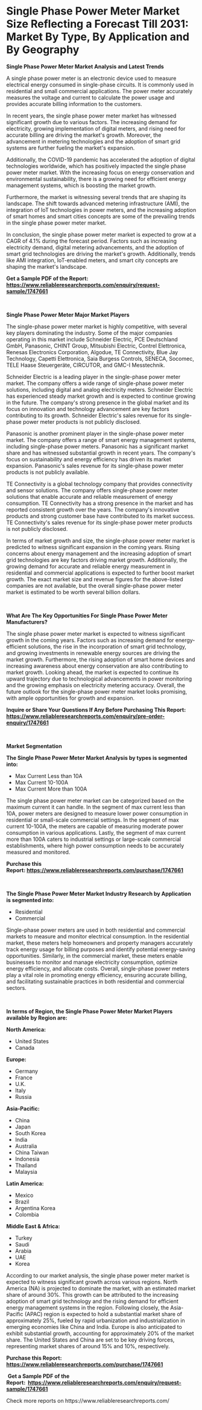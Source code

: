 <p><h1>Single Phase Power Meter Market Size Reflecting a Forecast Till 2031: Market By Type, By Application and By Geography</h1></p><p><strong>Single Phase Power Meter Market Analysis and Latest Trends</strong></p>
<p><p>A single phase power meter is an electronic device used to measure electrical energy consumed in single-phase circuits. It is commonly used in residential and small commercial applications. The power meter accurately measures the voltage and current to calculate the power usage and provides accurate billing information to the customers.</p><p>In recent years, the single phase power meter market has witnessed significant growth due to various factors. The increasing demand for electricity, growing implementation of digital meters, and rising need for accurate billing are driving the market's growth. Moreover, the advancement in metering technologies and the adoption of smart grid systems are further fueling the market's expansion.</p><p>Additionally, the COVID-19 pandemic has accelerated the adoption of digital technologies worldwide, which has positively impacted the single phase power meter market. With the increasing focus on energy conservation and environmental sustainability, there is a growing need for efficient energy management systems, which is boosting the market growth.</p><p>Furthermore, the market is witnessing several trends that are shaping its landscape. The shift towards advanced metering infrastructure (AMI), the integration of IoT technologies in power meters, and the increasing adoption of smart homes and smart cities concepts are some of the prevailing trends in the single phase power meter market.</p><p>In conclusion, the single phase power meter market is expected to grow at a CAGR of 4.1% during the forecast period. Factors such as increasing electricity demand, digital metering advancements, and the adoption of smart grid technologies are driving the market's growth. Additionally, trends like AMI integration, IoT-enabled meters, and smart city concepts are shaping the market's landscape.</p></p>
<p><strong>Get a Sample PDF of the Report:&nbsp; <a href="https://www.reliableresearchreports.com/enquiry/request-sample/1747661">https://www.reliableresearchreports.com/enquiry/request-sample/1747661</a></strong></p>
<p>&nbsp;</p>
<p><strong>Single Phase Power Meter Major Market Players</strong></p>
<p><p>The single-phase power meter market is highly competitive, with several key players dominating the industry. Some of the major companies operating in this market include Schneider Electric, PCE Deutschland GmbH, Panasonic, CHINT Group, Mitsubishi Electric, Contrel Elettronica, Renesas Electronics Corporation, Algodue, TE Connectivity, Blue Jay Technology, Capetti Elettronica, Saia Burgess Controls, SENECA, Socomec, TELE Haase Steuergeräte, CIRCUTOR, and GMC-I Messtechnik.</p><p>Schneider Electric is a leading player in the single-phase power meter market. The company offers a wide range of single-phase power meter solutions, including digital and analog electricity meters. Schneider Electric has experienced steady market growth and is expected to continue growing in the future. The company's strong presence in the global market and its focus on innovation and technology advancement are key factors contributing to its growth. Schneider Electric's sales revenue for its single-phase power meter products is not publicly disclosed.</p><p>Panasonic is another prominent player in the single-phase power meter market. The company offers a range of smart energy management systems, including single-phase power meters. Panasonic has a significant market share and has witnessed substantial growth in recent years. The company's focus on sustainability and energy efficiency has driven its market expansion. Panasonic's sales revenue for its single-phase power meter products is not publicly available.</p><p>TE Connectivity is a global technology company that provides connectivity and sensor solutions. The company offers single-phase power meter solutions that enable accurate and reliable measurement of energy consumption. TE Connectivity has a strong presence in the market and has reported consistent growth over the years. The company's innovative products and strong customer base have contributed to its market success. TE Connectivity's sales revenue for its single-phase power meter products is not publicly disclosed.</p><p>In terms of market growth and size, the single-phase power meter market is predicted to witness significant expansion in the coming years. Rising concerns about energy management and the increasing adoption of smart grid technologies are key factors driving market growth. Additionally, the growing demand for accurate and reliable energy measurement in residential and commercial applications is expected to further boost market growth. The exact market size and revenue figures for the above-listed companies are not available, but the overall single-phase power meter market is estimated to be worth several billion dollars.</p></p>
<p>&nbsp;</p>
<p><strong>What Are The Key Opportunities For Single Phase Power Meter Manufacturers?</strong></p>
<p><p>The single phase power meter market is expected to witness significant growth in the coming years. Factors such as increasing demand for energy-efficient solutions, the rise in the incorporation of smart grid technology, and growing investments in renewable energy sources are driving the market growth. Furthermore, the rising adoption of smart home devices and increasing awareness about energy conservation are also contributing to market growth. Looking ahead, the market is expected to continue its upward trajectory due to technological advancements in power monitoring and the growing emphasis on electricity metering accuracy. Overall, the future outlook for the single-phase power meter market looks promising, with ample opportunities for growth and expansion.</p></p>
<p><strong>Inquire or Share Your Questions If Any Before Purchasing This Report: <a href="https://www.reliableresearchreports.com/enquiry/pre-order-enquiry/1747661">https://www.reliableresearchreports.com/enquiry/pre-order-enquiry/1747661</a></strong></p>
<p>&nbsp;</p>
<p><strong>Market Segmentation</strong></p>
<p><strong>The Single Phase Power Meter Market Analysis by types is segmented into:</strong></p>
<p><ul><li>Max Current Less than 10A</li><li>Max Current 10-100A</li><li>Max Current More than 100A</li></ul></p>
<p><p>The single phase power meter market can be categorized based on the maximum current it can handle. In the segment of max current less than 10A, power meters are designed to measure lower power consumption in residential or small-scale commercial settings. In the segment of max current 10-100A, the meters are capable of measuring moderate power consumption in various applications. Lastly, the segment of max current more than 100A caters to industrial settings or large-scale commercial establishments, where high power consumption needs to be accurately measured and monitored.</p></p>
<p><strong>Purchase this Report:&nbsp;<a href="https://www.reliableresearchreports.com/purchase/1747661">https://www.reliableresearchreports.com/purchase/1747661</a></strong></p>
<p>&nbsp;</p>
<p><strong>The Single Phase Power Meter Market Industry Research by Application is segmented into:</strong></p>
<p><ul><li>Residential</li><li>Commercial</li></ul></p>
<p><p>Single-phase power meters are used in both residential and commercial markets to measure and monitor electrical consumption. In the residential market, these meters help homeowners and property managers accurately track energy usage for billing purposes and identify potential energy-saving opportunities. Similarly, in the commercial market, these meters enable businesses to monitor and manage electricity consumption, optimize energy efficiency, and allocate costs. Overall, single-phase power meters play a vital role in promoting energy efficiency, ensuring accurate billing, and facilitating sustainable practices in both residential and commercial sectors.</p></p>
<p>&nbsp;</p>
<p><strong>In terms of Region, the Single Phase Power Meter Market Players available by Region are:</strong></p>
<p>
    <p> <strong> North America: </strong>
        <ul>
            <li>United States</li>
            <li>Canada</li>
        </ul>
        </p> 
    <p> <strong> Europe: </strong>
        <ul>
            <li>Germany</li>
            <li>France</li>
            <li>U.K.</li>
            <li>Italy</li>
            <li>Russia</li>
        </ul>
        </p> 
    <p> <strong> Asia-Pacific: </strong>
        <ul>
            <li>China</li>
            <li>Japan</li>
            <li>South Korea</li>
            <li>India</li>
            <li>Australia</li>
            <li>China Taiwan</li>
            <li>Indonesia</li>
            <li>Thailand</li>
            <li>Malaysia</li>
        </ul>
        </p> 
    <p> <strong> Latin America: </strong>
        <ul>
            <li>Mexico</li>
            <li>Brazil</li>
            <li>Argentina Korea</li>
            <li>Colombia</li>
        </ul>
        </p> 
    <p> <strong> Middle East & Africa: </strong>
        <ul>
            <li>Turkey</li>
            <li>Saudi</li>
            <li>Arabia</li>
            <li>UAE</li>
            <li>Korea</li>
        </ul>
    </p>
    </p>
<p><p>According to our market analysis, the single phase power meter market is expected to witness significant growth across various regions. North America (NA) is projected to dominate the market, with an estimated market share of around 30%. This growth can be attributed to the increasing adoption of smart grid technology and the rising demand for efficient energy management systems in the region. Following closely, the Asia-Pacific (APAC) region is expected to hold a substantial market share of approximately 25%, fueled by rapid urbanization and industrialization in emerging economies like China and India. Europe is also anticipated to exhibit substantial growth, accounting for approximately 20% of the market share. The United States and China are set to be key driving forces, representing market shares of around 15% and 10%, respectively.</p></p>
<p><strong>Purchase this Report: <a href="https://www.reliableresearchreports.com/purchase/1747661">https://www.reliableresearchreports.com/purchase/1747661</a></strong></p>
<p>&nbsp;<strong>Get a Sample PDF of the Report:&nbsp;&nbsp;<a href="https://www.reliableresearchreports.com/enquiry/request-sample/1747661">https://www.reliableresearchreports.com/enquiry/request-sample/1747661</a></strong></p>
<p><strong></strong></p>
<p>Check more reports on https://www.reliableresearchreports.com/</p>